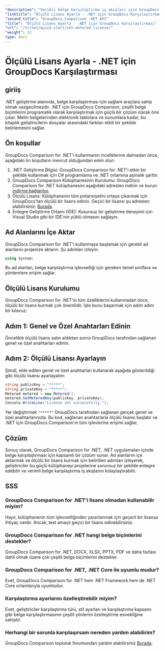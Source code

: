 ```yaml
---
"description": "Verimli belge karşılaştırma iş akışları için GroupDocs Comparison for .NET'i .NET projelerinize sorunsuz bir şekilde entegre edin."
"linktitle": "Ölçülü Lisans Ayarla - .NET için GroupDocs Karşılaştırması"
"second_title": "GroupDocs.Comparison .NET API"
"title": "Ölçülü Lisans Ayarla - .NET için GroupDocs Karşılaştırması"
"url": "/tr/net/quick-start/set-metered-license/"
"weight": 12
type: docs
---
```

# Ölçülü Lisans Ayarla - .NET için GroupDocs Karşılaştırması

## giriiş
.NET geliştirme alanında, belge karşılaştırması için sağlam araçlara sahip olmak vazgeçilmezdir. .NET için GroupDocs Comparison, çeşitli belge biçimlerini programatik olarak karşılaştırmak için güçlü bir çözüm olarak öne çıkar. Metin belgelerinden elektronik tablolara ve sunumlara kadar, bu kitaplık geliştiricilerin dosyalar arasındaki farkları etkili bir şekilde belirlemesini sağlar.
## Ön koşullar
GroupDocs Comparison for .NET'i kullanmanın inceliklerine dalmadan önce, aşağıdaki ön koşulların mevcut olduğundan emin olun:
1. .NET Geliştirme Bilgisi: GroupDocs Comparison for .NET'i etkin bir şekilde kullanmak için C# programlama ve .NET ortamına aşinalık şarttır.
2. GroupDocs Comparison Kütüphanesinin Kurulumu: GroupDocs Comparison for .NET kütüphanesini aşağıdaki adresten indirin ve kurun: [indirme bağlantısı](https://releases.groupdocs.com/comparison/net/).
3. Ölçülü Lisans: Kütüphanenin tüm potansiyelini ortaya çıkarmak için GroupDocs'tan ölçülü bir lisans edinin. Geçici bir lisansı şu adresten alabilirsiniz: [Burada](https://purchase.groupdocs.com/temporary-license/).
4. Entegre Geliştirme Ortamı (IDE): Kusursuz bir geliştirme deneyimi için Visual Studio gibi bir IDE'nin yüklü olmasını sağlayın.

## Ad Alanlarını İçe Aktar
GroupDocs Comparison for .NET'i kullanmaya başlamak için gerekli ad alanlarını projenize aktarın. Şu adımları izleyin:

```csharp
using System;
```
Bu ad alanları, belge karşılaştırma işlevselliği için gereken temel sınıflara ve yöntemlere erişim sağlar.
## Ölçülü Lisans Kurulumu
GroupDocs Comparison for .NET'in tüm özelliklerini kullanmadan önce, ölçülü bir lisans kurmak çok önemlidir. İşte bunu başarmak için adım adım bir kılavuz:
## Adım 1: Genel ve Özel Anahtarları Edinin
Öncelikle ölçülü lisans satın aldıktan sonra GroupDocs tarafından sağlanan genel ve özel anahtarları edinin.
## Adım 2: Ölçülü Lisansı Ayarlayın
Şimdi, elde edilen genel ve özel anahtarları kullanarak aşağıda gösterildiği gibi ölçülü lisansı ayarlayalım:
```csharp
string publicKey = "*****";
string privateKey = "*****";
Metered metered = new Metered();
metered.SetMeteredKey(publicKey, privateKey);
Console.WriteLine("License set successfully.");
```
Yer değiştirmek `"*****"` GroupDocs tarafından sağlanan gerçek genel ve özel anahtarlarınızla. Bu kod, sağlanan anahtarlarla ölçülü lisansı başlatır ve .NET için GroupDocs Comparison'ın tüm işlevlerine erişimi sağlar.

## Çözüm
Sonuç olarak, GroupDocs Comparison for .NET, .NET uygulamaları içinde belge karşılaştırması için kapsamlı bir çözüm sunar. Ad alanlarını içe aktarmak ve ölçülü bir lisans kurmak için belirtilen adımları izleyerek, geliştiriciler bu güçlü kütüphaneyi projelerine sorunsuz bir şekilde entegre edebilir ve verimli belge karşılaştırma iş akışlarını kolaylaştırabilir.
## SSS
### GroupDocs Comparison for .NET'i lisans olmadan kullanabilir miyim?
Hayır, kütüphanenin tüm işlevselliğinden yararlanmak için geçerli bir lisansa ihtiyaç vardır. Ancak, test amaçlı geçici bir lisans edinebilirsiniz.
### GroupDocs Comparison for .NET hangi belge biçimlerini destekler?
GroupDocs Comparison for .NET, DOCX, XLSX, PPTX, PDF ve daha fazlası dahil olmak üzere çok çeşitli belge biçimlerini destekler.
### GroupDocs Comparison for .NET, .NET Core ile uyumlu mudur?
Evet, GroupDocs Comparison for .NET hem .NET Framework hem de .NET Core ortamlarıyla uyumludur.
### Karşılaştırma ayarlarını özelleştirebilir miyim?
Evet, geliştiriciler karşılaştırma türü, stil ayarları ve karşılaştırma kapsamı gibi belge karşılaştırmasının çeşitli yönlerini özelleştirme esnekliğine sahiptir.
### Herhangi bir sorunla karşılaşırsam nereden yardım alabilirim?
GroupDocs Comparison topluluk forumundan yardım alabilirsiniz [Burada](https://forum.groupdocs.com/c/comparison/12).